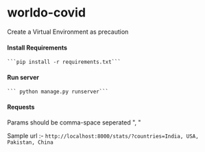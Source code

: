 # worldo-covid

Create a Virtual Environment as precaution
 
#### Install Requirements
    ```pip install -r requirements.txt```

#### Run server
    ``` python manage.py runserver```
    
#### Requests

Params should be comma-space seperated ", "

Sample url :- ```http://localhost:8000/stats/?countries=India, USA, Pakistan, China```
